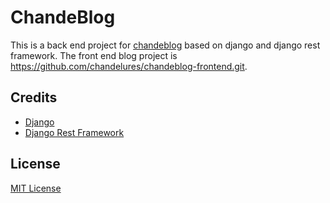 # ChandeBlog

This is a back end project for [chandeblog](https://blog.chandelure.com/) based on django and django rest framework.
The front end blog project is https://github.com/chandelures/chandeblog-frontend.git.

## Credits

- [Django](https://github.com/django/django)
- [Django Rest Framework](https://github.com/encode/django-rest-framework)

## License

[MIT License](https://raw.githubusercontent.com/chandelures/chandeblog/dev/LICENSE)

